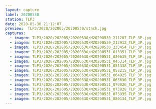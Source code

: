 ```yaml
---
layout: capture
label: 20200530
station: TLP3
date: 2020-05-30 21:12:07
preview:  TLP3/2020/202005/20200530/stack.jpg
capturas:
  - imagem: TLP3/2020/202005/20200530/M20200530_211207_TLP_3P.jpg
  - imagem: TLP3/2020/202005/20200530/M20200530_212912_TLP_3P.jpg
  - imagem: TLP3/2020/202005/20200530/M20200530_233454_TLP_3P.jpg
  - imagem: TLP3/2020/202005/20200530/M20200531_013351_TLP_3P.jpg
  - imagem: TLP3/2020/202005/20200530/M20200531_020635_TLP_3P.jpg
  - imagem: TLP3/2020/202005/20200530/M20200531_045314_TLP_3P.jpg
  - imagem: TLP3/2020/202005/20200530/M20200531_051338_TLP_3P.jpg
  - imagem: TLP3/2020/202005/20200530/M20200531_052215_TLP_3P.jpg
  - imagem: TLP3/2020/202005/20200530/M20200531_064925_TLP_3P.jpg
  - imagem: TLP3/2020/202005/20200530/M20200531_065630_TLP_3P.jpg
  - imagem: TLP3/2020/202005/20200530/M20200531_070026_TLP_3P.jpg
  - imagem: TLP3/2020/202005/20200530/M20200531_073828_TLP_3P.jpg
  - imagem: TLP3/2020/202005/20200530/M20200531_073935_TLP_3P.jpg
  - imagem: TLP3/2020/202005/20200530/M20200531_080134_TLP_3P.jpg
---
```

